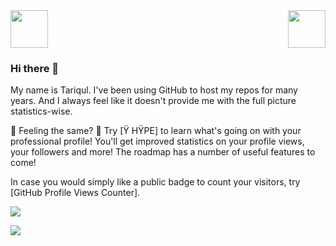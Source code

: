 <!-- top left -->
<div>
    <img src="https://emojis.slackmojis.com/emojis/images/1531849353/4244/blob-octopus.gif" width="60" height="60"/> 
    <img src="https://emojis.slackmojis.com/emojis/images/1531849353/4244/blob-octopus.gif" width="60" height="60" align="right"/> 
</div>

### Hi there 👋

<!--
**tariqultais/tariqultais** is a ✨ _special_ ✨ repository because its `README.md` (this file) appears on your GitHub profile.

Here are some ideas to get you started:

- 🔭 I’m currently working on ...
- 🌱 I’m currently learning ...
- 👯 I’m looking to collaborate on ...
- 🤔 I’m looking for help with ...
- 💬 Ask me about ...
- 📫 How to reach me: ...
- 😄 Pronouns: ...
- ⚡ Fun fact: ...
-->


My name is Tariqul. I've been using GitHub to host my repos for many years. And I always feel like it doesn't provide me with the full picture statistics-wise.

🤔 Feeling the same? 🚀 Try [Ÿ HŸPE] to learn what's going on with your professional profile!
You'll get improved statistics on your profile views, your followers and more!
The roadmap has a number of useful features to come!

In case you would simply like a public badge to count your visitors, try [GitHub Profile Views Counter].

<a href="https://github.com/antonkomarev/github-profile-views-counter">
    <img src="https://komarev.com/ghpvc/?username=tariqultais">
</a>


![](https://hit.yhype.halp.im/github/profile?user_id=1849174)





